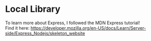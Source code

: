 # Local Library

To learn more about Express, I followed the MDN Express tutorial! </br>
Find it here: https://developer.mozilla.org/en-US/docs/Learn/Server-side/Express_Nodejs/skeleton_website
